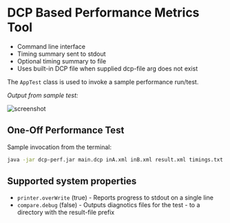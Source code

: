 # DCP Based Performance Metrics Tool

- Command line interface
- Timing summary sent to stdout
- Optional timing summary to file
- Uses built-in DCP file when supplied dcp-file arg does not exist

The `AppTest` class is used to invoke a sample performance run/test.

*Output from sample test:*

![screenshot](images/dcp-perf-stdout.png)

## One-Off Performance Test

Sample invocation from the terminal:

```bash
java -jar dcp-perf.jar main.dcp inA.xml inB.xml result.xml timings.txt
```

## Supported system properties
- `printer.overWrite` (true)  - Reports progress to stdout on a single line
- `compare.debug`     (false) - Outputs diagnotics files for the test - to a directory with the result-file prefix 